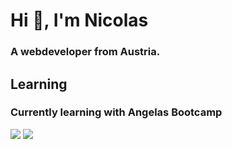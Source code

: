 <h1 align="left">Hi 👋, I'm Nicolas</h1>
<h3 align="left">A webdeveloper from Austria.</h3>
<h2 align="left">Learning</h2>
<h3 align="left">Currently learning with Angelas Bootcamp</h3>

<img src="https://github-readme-stats.vercel.app/api?username=NicolasWebDeveloper&count_private=true&include_all_commits=true&show_icons=true&theme=gotham">
<img src="https://github-readme-stats.vercel.app/api/top-langs/?username=NicolasWebDeveloper&count_private=true&include_all_commits=true&show_icons=true&theme=gotham&langs_count=2">
